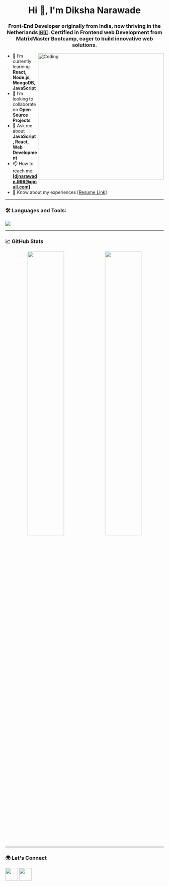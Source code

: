 <h1 align="center">Hi 👋, I'm Diksha Narawade</h1>
<h3 align="center">Front-End Developer originally from India, now thriving in the Netherlands 🇳🇱. Certified in Frontend web Development  from MatrixMaster Bootcamp, eager to build innovative web solutions.
</h3> </h3>

<img align="right" alt="Coding" width="400" src="https://cdn.dribbble.com/users/1162077/screenshots/3848914/media/7ed7d5ca074b48b328150e5a231e8d1f.gif">


- 🌱 I’m currently learning **React, Node.js, MongoDB, JavaScript**
- 👯 I’m looking to collaborate on **Open Source Projects**
- 💬 Ask me about **JavaScript, React, Web Development**
- 📫 How to reach me: **[djnarawade.999@gmail.com]**
- 📄 Know about my experiences [[Resume Link](https://drive.google.com/file/d/1sZv7GyQJnsw3D5r6XxDqJ7HpbqAvRs0s/view?usp=sharing)]

---

### 🛠️ Languages and Tools:

<p align="left">
  <img src="https://skillicons.dev/icons?i=html,css,js,react,nodejs,express,mongodb,git,github,vscode,bootstrap" />
</p>

---

### 📈 GitHub Stats

<p align="center">
  <img width="48%" src="https://github-readme-stats.vercel.app/api?username=djnarawade&show_icons=true&theme=radical" />
  <img width="48%" src="https://github-readme-streak-stats.herokuapp.com/?user=djnarawade&theme=radical" />
</p>

---

### 🌍 Let's Connect

<p align="left">
  <a href="https://www.linkedin.com/in/dikshanarawade/" target="blank"><img align="center" src="https://skillicons.dev/icons?i=linkedin" height="40" /></a>
 <a href="mailto:djnarawade.999@gmail.com">
    <img align="center" src="https://skillicons.dev/icons?i=gmail" height="40" />
  </a>
</p>


<!--
**djnarawade/djnarawade** is a ✨ _special_ ✨ repository because its `README.md` (this file) appears on your GitHub profile.

Here are some ideas to get you started:

- 🔭 I’m currently working on ...
- 🌱 I’m currently learning ...
- 👯 I’m looking to collaborate on ...
- 🤔 I’m looking for help with ...
- 💬 Ask me about ...
- 📫 How to reach me: ...
- 😄 Pronouns: ...
- ⚡ Fun fact: ...
-->
